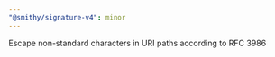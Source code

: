 ```yaml
---
"@smithy/signature-v4": minor
---
```


Escape non-standard characters in URI paths according to RFC 3986

